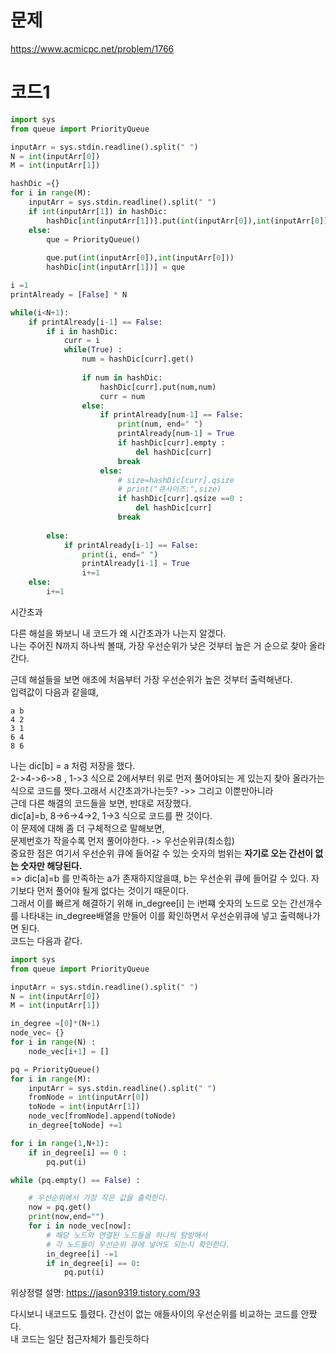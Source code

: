 # 문제
https://www.acmicpc.net/problem/1766

# 코드1
```python
import sys
from queue import PriorityQueue

inputArr = sys.stdin.readline().split(" ")
N = int(inputArr[0])
M = int(inputArr[1])

hashDic ={}
for i in range(M):
    inputArr = sys.stdin.readline().split(" ")
    if int(inputArr[1]) in hashDic:
        hashDic[int(inputArr[1])].put(int(inputArr[0]),int(inputArr[0]))
    else:
        que = PriorityQueue()
        
        que.put(int(inputArr[0]),int(inputArr[0]))
        hashDic[int(inputArr[1])] = que

i =1 
printAlready = [False] * N

while(i<N+1):
    if printAlready[i-1] == False:
        if i in hashDic:
            curr = i
            while(True) :            
                num = hashDic[curr].get()
                
                if num in hashDic:
                    hashDic[curr].put(num,num)
                    curr = num
                else:
                    if printAlready[num-1] == False:
                        print(num, end=" ")
                        printAlready[num-1] = True
                        if hashDic[curr].empty :
                            del hashDic[curr]
                        break
                    else:       
                        # size=hashDic[curr].qsize              
                        # print("큐사이즈:",size)                           
                        if hashDic[curr].qsize ==0 :
                            del hashDic[curr]
                        break
            
        else:
            if printAlready[i-1] == False:
                print(i, end=" ")
                printAlready[i-1] = True
                i+=1
    else:
        i+=1

```
시간초과

다른 해설을 봐보니 내 코드가 왜 시간초과가 나는지 알겠다.   
나는 주어진 N까지 하나씩 볼때, 가장 우선순위가 낮은 것부터 높은 거 순으로 찾아 올라간다.   

근데 해설들을 보면 애초에 처음부터 가장 우선순위가 높은 것부터 출력해낸다.  
입력값이 다음과 같을떄,
```
a b
4 2
3 1
6 4
8 6
```
나는 dic[b] = a 처럼 저장을 했다.   
2->4->6->8 , 1->3 식으로 2에서부터 위로 먼저 풀어야되는 게 있는지 찾아 올라가는식으로 코드를 짯다.고래서 시간초과가나는듯? ->> 그리고 이뿐만아니라   
근데 다른 해결의 코드들을 보면, 반대로 저장했다.   
dic[a]=b,
8->6->4->2, 1->3 식으로 코드를 짠 것이다.   
이 문제에 대해 좀 더 구체적으로 말해보면,    
문제번호가 작을수록 먼저 풀어야한다. -> 우선순위큐(최소힙)     
중요한 점은 여기서 우선순위 큐에 들어갈 수 있는 숫자의 범위는 __자기로 오는 간선이 없는 숫자만 해당된다.__    
=> dic[a]=b 를 만족하는 a가 존재하지않을떄, b는 우선순위 큐에 들어갈 수 있다. 자기보다 먼저 풀어야 될게 없다는 것이기 때문이다.   
그래서 이를 빠르게 해결하기 위해 in_degree[i] 는 i번쨰 숫자의 노드로 오는 간선개수를 나타내는 in_degree배열을 만들어 이를 확인하면서 우선순위큐에 넣고 출력해나가면 된다.   
코드는 다음과 같다.   

```python
import sys
from queue import PriorityQueue

inputArr = sys.stdin.readline().split(" ")
N = int(inputArr[0])
M = int(inputArr[1])

in_degree =[0]*(N+1)
node_vec= {}
for i in range(N) :
    node_vec[i+1] = []

pq = PriorityQueue()
for i in range(M):
    inputArr = sys.stdin.readline().split(" ")
    fromNode = int(inputArr[0])
    toNode = int(inputArr[1])
    node_vec[fromNode].append(toNode)
    in_degree[toNode] +=1

for i in range(1,N+1):
    if in_degree[i] == 0 :
        pq.put(i)

while (pq.empty() == False) :

    # 우선순위에서 가장 작은 값을 출력한다.
    now = pq.get()
    print(now,end="")
    for i in node_vec[now]:
        # 해당 노드와 연결된 노드들을 하나씩 탐방해서
        # 각 노드들이 우선순위 큐에 넣어도 되는지 확인한다.
        in_degree[i] -=1
        if in_degree[i] == 0:
            pq.put(i)

```

위상정렬 설명: https://jason9319.tistory.com/93 

다시보니 내코드도 틀렸다. 간선이 없는 애들사이의 우선순위를 비교하는 코드를 안짰다.   
내 코드는 일단 접근자체가 틀린듯하다   

